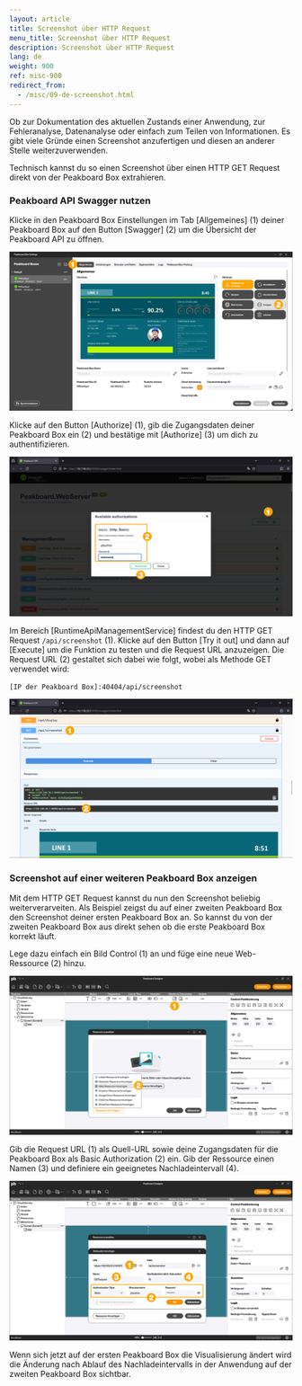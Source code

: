 ```yaml
---
layout: article
title: Screenshot über HTTP Request
menu_title: Screenshot über HTTP Request
description: Screenshot über HTTP Request
lang: de
weight: 900
ref: misc-900
redirect_from:
  - /misc/09-de-screenshot.html
---
```


Ob zur Dokumentation des aktuellen Zustands einer Anwendung, zur Fehleranalyse, Datenanalyse oder einfach zum Teilen von Informationen.
Es gibt viele Gründe einen Screenshot anzufertigen und diesen an anderer Stelle weiterzuverwenden.

Technisch kannst du so einen Screenshot über einen HTTP GET Request direkt von der Peakboard Box extrahieren.

### Peakboard API Swagger nutzen

Klicke in den Peakboard Box Einstellungen im Tab [Allgemeines] (1) deiner Peakboard Box auf den Button [Swagger] (2) um die Übersicht der Peakboard API zu öffnen.

![Peakboard API Swagger](/assets/images/misc/Screenshot/de_screenshot-01.png)

Klicke auf den Button [Authorize] (1), gib die Zugangsdaten deiner Peakboard Box ein (2) und bestätige mit [Authorize] (3) um dich zu authentifizieren.

![Authorize](/assets/images/misc/Screenshot/de_screenshot-02.png)

Im Bereich [RuntimeApiManagementService] findest du den HTTP GET Request `/api/screenshot` (1).
Klicke auf den Button [Try it out] und dann auf [Execute] um die Funktion zu testen und die Request URL anzuzeigen.
Die Request URL (2) gestaltet sich dabei wie folgt, wobei als Methode GET verwendet wird:

`[IP der Peakboard Box]:40404/api/screenshot`

![HTTP GET Request](/assets/images/misc/Screenshot/de_screenshot-03.png)

### Screenshot auf einer weiteren Peakboard Box anzeigen

Mit dem HTTP GET Request kannst du nun den Screenshot beliebig weiterverarveiten.
Als Beispiel zeigst du auf einer zweiten Peakboard Box den Screenshot deiner ersten Peakboard Box an.
So kannst du von der zweiten Peakboard Box aus direkt sehen ob die erste Peakboard Box korrekt läuft.

Lege dazu einfach ein Bild Control (1) an und füge eine neue Web-Ressource (2) hinzu.

![Bild Control hinzufügen](/assets/images/misc/Screenshot/de_screenshot-04.png)

Gib die Request URL (1) als Quell-URL sowie deine Zugangsdaten für die Peakboard Box als Basic Authorization (2) ein. Gib der Ressource einen Namen (3) und definiere ein geeignetes Nachladeintervall (4).

![Web-Ressource hinzufügen](/assets/images/misc/Screenshot/de_screenshot-05.png)

Wenn sich jetzt auf der ersten Peakboard Box die Visualisierung ändert wird die Änderung nach Ablauf des Nachladeintervalls in der Anwendung auf der zweiten Peakboard Box sichtbar.
